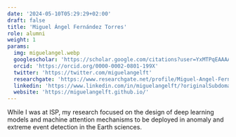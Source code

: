 ```yaml
---
date: '2024-05-10T05:29:29+02:00'
draft: false
title: 'Miguel Ángel Fernández Torres'
role: alumni
weight: 1
params:
  img: miguelangel.webp
  googlescholar: 'https://scholar.google.com/citations?user=YxMTPqEAAAAJ&hl=es'
  orcid: 'https://orcid.org/0000-0002-0801-199X'
  twitter: 'https://twitter.com/miguelangelft'
  researchgate: 'https://www.researchgate.net/profile/Miguel-Angel-Fernandez-Torres'
  linkedin: 'https://www.linkedin.com/in/miguelangelft/?originalSubdomain=es'
  website: 'https://miguelangelft.github.io/'
---
```


While I was at ISP, my research focused on the design of deep learning models and machine attention mechanisms to be deployed in anomaly and extreme event detection in the Earth sciences.
